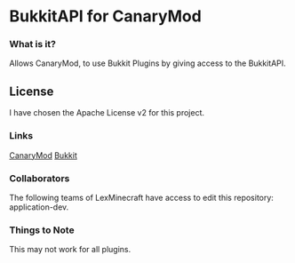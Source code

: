 BukkitAPI for CanaryMod
=======================

### What is it?
Allows CanaryMod, to use Bukkit Plugins by giving access to the BukkitAPI.

## License
I have chosen the Apache License v2 for this project.

### Links
[CanaryMod](https://github.com/CanaryModTeam/CanaryMod)
[Bukkit](https://github.com/Bukkit/Bukkit)

### Collaborators
The following teams of LexMinecraft have access to edit this repository: application-dev.

### Things to Note
This may not work for all plugins.